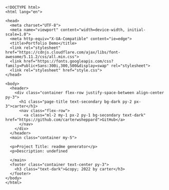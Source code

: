 
    <!DOCTYPE html>
    <html lang="en">
  
    <head>
      <meta charset="UTF-8">
      <meta name="viewport" content="width=device-width, initial-scale=1.0">
      <meta http-equiv="X-UA-Compatible" content="ie=edge">
      <title>Portfolio Demo</title>
      <link rel="stylesheet" href="https://cdnjs.cloudflare.com/ajax/libs/font-awesome/5.11.2/css/all.min.css">
      <link href="https://fonts.googleapis.com/css?family=Public+Sans:300i,300,500&display=swap" rel="stylesheet">
      <link rel="stylesheet" href="style.css">
    </head>
  
    <body>
      <header>
        <div class="container flex-row justify-space-between align-center py-3">
          <h1 class="page-title text-secondary bg-dark py-2 px-3">carter</h1>
          <nav class="flex-row">
            <a class="ml-2 my-1 px-2 py-1 bg-secondary text-dark" href="https://github.com/carterwsheppard">GitHub</a>
          </nav>
        </div>
      </header>
      <main class="container my-5">

      <p>Project Title: readme generator</p>
      <p>Description: undefined

      </main>
      <footer class="container text-center py-3">
        <h3 class="text-dark">&copy; 2022 by carter</h3>
      </footer>
    </body>
    </html>
    